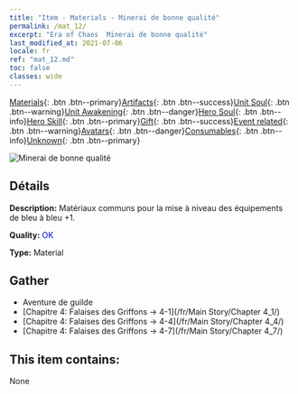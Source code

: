 ```yaml
---
title: "Item - Materials - Minerai de bonne qualité"
permalink: /mat_12/
excerpt: "Era of Chaos  Minerai de bonne qualité"
last_modified_at: 2021-07-06
locale: fr
ref: "mat_12.md"
toc: false
classes: wide
---
```

 [Materials](/ItemsFR/){: .btn .btn--primary}[Artifacts](/ItemsFR/Artifacts/){: .btn .btn--success}[Unit Soul](/ItemsFR/UnitSoul/){: .btn .btn--warning}[Unit Awakening](/ItemsFR/UnitAwakening/){: .btn .btn--danger}[Hero Soul](/ItemsFR/HeroSoul/){: .btn .btn--info}[Hero Skill](/ItemsFR/HeroSkill/){: .btn .btn--primary}[Gift](/ItemsFR/Gift/){: .btn .btn--success}[Event related](/ItemsFR/Events/){: .btn .btn--warning}[Avatars](/ItemsFR/Avatars/){: .btn .btn--danger}[Consumables](/ItemsFR/Consumables/){: .btn .btn--info}[Unknown](/ItemsFR/Unknown/){: .btn .btn--primary}

 ![Minerai de bonne qualité](/images/t/i_cailiao_kuangshi1.png)

## Détails
 **Description:** Matériaux communs pour la mise à niveau des équipements de bleu à bleu +1.

 **Quality:** <span style="color: #0000CD">OK</span>

 **Type:** Material

## Gather

*    Aventure de guilde 
*    [Chapitre 4: Falaises des Griffons -> 4-1](/fr/Main Story/Chapter 4_1/) 
*    [Chapitre 4: Falaises des Griffons -> 4-4](/fr/Main Story/Chapter 4_4/) 
*    [Chapitre 4: Falaises des Griffons -> 4-7](/fr/Main Story/Chapter 4_7/) 

## This item contains:

  None

